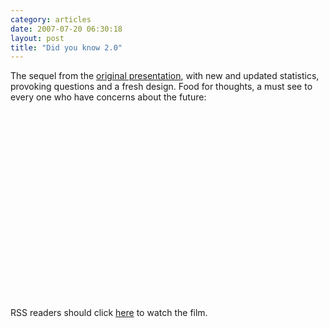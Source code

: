 ```yaml
---
category: articles
date: 2007-07-20 06:30:18
layout: post
title: "Did you know 2.0"
---
```


<p>The sequel from the <a href="//www.youtube.com/watch?v=ljbI-363A2Q&mode=related&search=">original presentation</a>, with new and updated statistics, provoking questions and a fresh design. Food for thoughts, a must see to every one who have concerns about the future:</p><iframe title="Did you know 2.0" width="480" height="300" data-src="//www.youtube.com/embed/pMcfrLYDm2U" frameborder="0" allowfullscreen></iframe><p>RSS readers should click <a href="//joaobordalo.com/articles/2007/07/20/did-you-know-2-0">here</a> to watch the film.</p>
